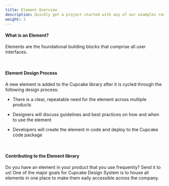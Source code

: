 ```yaml
---
title: Element Overview
description: Quickly get a project started with any of our examples ranging from using parts of the framework to custom components and layouts.
weight: 1
---
```

<!-- 
{% for item in site.data.nav %}
<h3>{{ item.title }}</h3>
  <ul>
    {% for page in item.pages %}
      <li><a href="{{ page.title }}">{{ page.title }}</a></li>
    {% endfor %}
  </ul>
{% endfor %} -->

#### What is an Element?

Elements are the foundational building blocks that comprise all user interfaces. 

<!-- <img src="{{ site.url }}{{ site.baseurl }}/assets/img/elements/element-overview/element-overview-diagram.png" width="800px;"> -->

<br>

#### Element Design Process

A new element is added to the Cupcake library after it is cycled through the following design process:

- There is a clear, repeatable need for the element across multiple products

- Designers will discuss guidelines and best practices on how and when to use the element

- Developers will create the element in code and deploy to the Cupcake code package 

<!-- <img src="{{ site.url }}{{ site.baseurl }}/assets/img/elements/element-overview/element-overview-design-process-diagram.png" width="300px;"> -->

<br>

#### Contributing to the Element library

Do you have an element in your product that you use frequently? Send it to us! One of the major goals for Cupcake Design System is to house all elements in one place to make them eaily accessible across the company.




